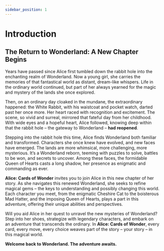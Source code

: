 ```yaml
---
sidebar_position: 1
---
```


# Introduction

## The Return to Wonderland: A New Chapter Begins

Years have passed since Alice first tumbled down the rabbit hole into the enchanting realm of Wonderland. Now a young girl, she carries the memories of that fantastical world as distant, dream-like whispers. Life in the ordinary world continued, but part of her always yearned for the magic and mystery of the lands she once explored.

Then, on an ordinary day cloaked in the mundane, the extraordinary happened: the White Rabbit, with his waistcoat and pocket watch, darted past her once more. Her heart raced with recognition and excitement. The scene, so vivid and surreal, mirrored that fateful day from her childhood. With wide eyes and a hopeful heart, Alice followed, knowing deep within that the rabbit hole – the gateway to Wonderland – **had reopened**.

Stepping into the rabbit hole this time, Alice finds Wonderland both familiar and transformed. Characters she once knew have evolved, and new faces have emerged. The lands are more whimsical, more challenging, more mysterious. It’s a Wonderland reborn, teeming with puzzles to solve, battles to be won, and secrets to uncover. Among these faces, the formidable Queen of Hearts casts a long shadow, her presence as enigmatic and commanding as ever.

**Alice: Cards of Wonder** invites you to join Alice in this new chapter of her story. As she navigates this renewed Wonderland, she seeks to refine magical gems – the keys to understanding and possibly changing this world. Each character you meet, from the enigmatic Cheshire Cat to the boisterous Mad Hatter, and the imposing Queen of Hearts, plays a part in this adventure, offering their unique abilities and perspectives.

Will you aid Alice in her quest to unravel the new mysteries of Wonderland? Step into her shoes, strategize with legendary characters, and embark on an adventure that transcends the ordinary. In **Alice: Cards of Wonder**, every card, every move, every choice weaves part of the story – your story – in this magical world.

**Welcome back to Wonderland. The adventure awaits.**